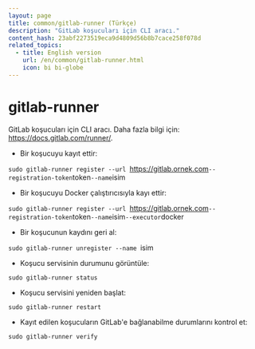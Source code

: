 ```yaml
---
layout: page
title: common/gitlab-runner (Türkçe)
description: "GitLab koşucuları için CLI aracı."
content_hash: 23abf2273519eca9d4809d56b8b7cace258f078d
related_topics:
  - title: English version
    url: /en/common/gitlab-runner.html
    icon: bi bi-globe
---
```

# gitlab-runner

GitLab koşucuları için CLI aracı.
Daha fazla bilgi için: <https://docs.gitlab.com/runner/>.

- Bir koşucuyu kayıt ettir:

`sudo gitlab-runner register --url `<span class="tldr-var badge badge-pill bg-dark-lm bg-white-dm text-white-lm text-dark-dm font-weight-bold">https://gitlab.ornek.com</span>` --registration-token `<span class="tldr-var badge badge-pill bg-dark-lm bg-white-dm text-white-lm text-dark-dm font-weight-bold">token</span>` --name `<span class="tldr-var badge badge-pill bg-dark-lm bg-white-dm text-white-lm text-dark-dm font-weight-bold">isim</span>

- Bir koşucuyu Docker çalıştırıcısıyla kayı ettir:

`sudo gitlab-runner register --url `<span class="tldr-var badge badge-pill bg-dark-lm bg-white-dm text-white-lm text-dark-dm font-weight-bold">https://gitlab.ornek.com</span>` --registration-token `<span class="tldr-var badge badge-pill bg-dark-lm bg-white-dm text-white-lm text-dark-dm font-weight-bold">token</span>` --name `<span class="tldr-var badge badge-pill bg-dark-lm bg-white-dm text-white-lm text-dark-dm font-weight-bold">isim</span>` --executor `<span class="tldr-var badge badge-pill bg-dark-lm bg-white-dm text-white-lm text-dark-dm font-weight-bold">docker</span>

- Bir koşucunun kaydını geri al:

`sudo gitlab-runner unregister --name `<span class="tldr-var badge badge-pill bg-dark-lm bg-white-dm text-white-lm text-dark-dm font-weight-bold">isim</span>

- Koşucu servisinin durumunu görüntüle:

`sudo gitlab-runner status`

- Koşucu servisini yeniden başlat:

`sudo gitlab-runner restart`

- Kayıt edilen koşucuların GitLab'e bağlanabilme durumlarını kontrol et:

`sudo gitlab-runner verify`
